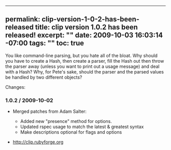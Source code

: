 ----- 
permalink: clip-version-1-0-2-has-been-released
title: clip version 1.0.2 has been released!
excerpt: ""
date: 2009-10-03 16:03:14 -07:00
tags: ""
toc: true
-----
You like command-line parsing, but you hate all of the bloat. Why
should you have to create a Hash, then create a parser, fill the Hash
out then throw the parser away (unless you want to print out a usage
message) and deal with a Hash? Why, for Pete's sake, should the parser
and the parsed values be handled by two different objects?

Changes:

### 1.0.2 / 2009-10-02

* Merged patches from Adam Salter:
  * Added new "presence" method for options.
  * Updated rspec usage to match the latest & greatest syntax
  * Make descriptions optional for flags and options

* <http://clip.rubyforge.org>
